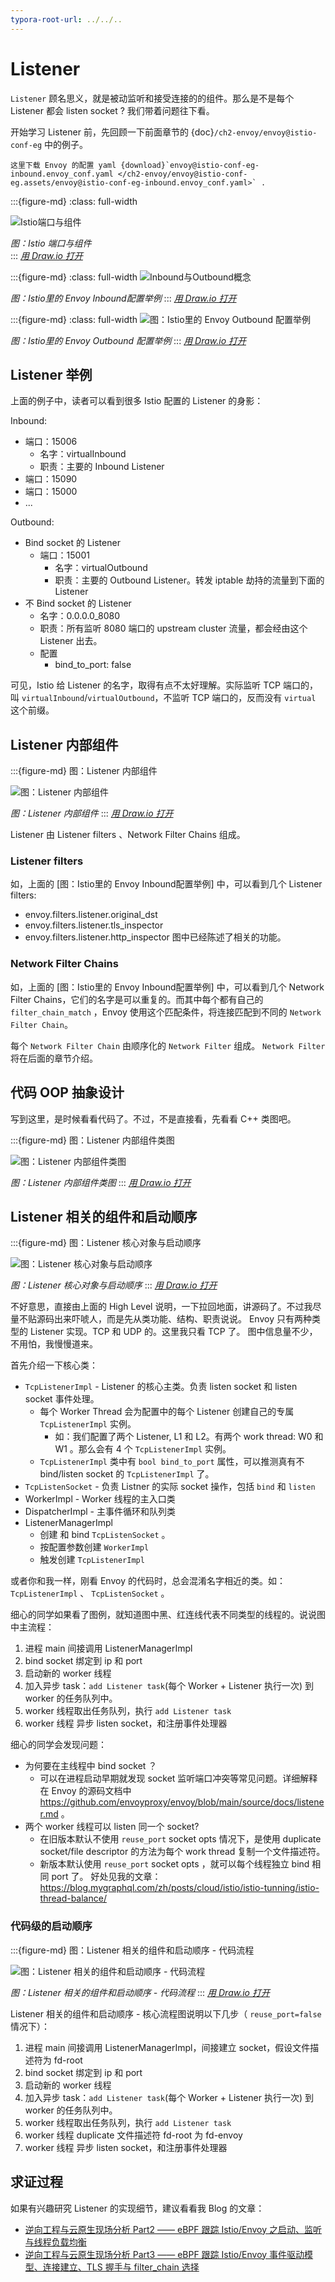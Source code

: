 ```yaml
---
typora-root-url: ../../..
---
```


# Listener

`Listener` 顾名思义，就是被动监听和接受连接的的组件。那么是不是每个 Listener 都会 listen socket ? 我们带着问题往下看。

开始学习 Listener 前，先回顾一下前面章节的 {doc}`/ch2-envoy/envoy@istio-conf-eg` 中的例子。

```{note}
这里下载 Envoy 的配置 yaml {download}`envoy@istio-conf-eg-inbound.envoy_conf.yaml </ch2-envoy/envoy@istio-conf-eg.assets/envoy@istio-conf-eg-inbound.envoy_conf.yaml>` .
```

:::{figure-md}
:class: full-width

<img src="/ch1-istio-arch/istio-ports-components.assets/istio-ports-components.drawio.svg" alt="Istio端口与组件">

*图：Istio 端口与组件*  
:::
*[用 Draw.io 打开](https://app.diagrams.net/?ui=sketch#Uhttps%3A%2F%2Fistio-insider.mygraphql.com%2Fzh_CN%2Flatest%2F_images%2Fistio-ports-components.drawio.svg)*

:::{figure-md}
:class: full-width
<img src="/ch2-envoy/envoy@istio-conf-eg.assets/envoy@istio-conf-eg-inbound.drawio.svg" alt="Inbound与Outbound概念">

*图：Istio里的 Envoy Inbound配置举例*
:::
*[用 Draw.io 打开](https://app.diagrams.net/?ui=sketch#Uhttps%3A%2F%2Fistio-insider.mygraphql.com%2Fzh_CN%2Flatest%2F_images%2Fenvoy@istio-conf-eg-inbound.drawio.svg)*

:::{figure-md}
:class: full-width
<img src="/ch2-envoy/envoy@istio-conf-eg.assets/envoy@istio-conf-eg-outbound.drawio.svg" alt="图：Istio里的 Envoy Outbound 配置举例">

*图：Istio里的 Envoy Outbound 配置举例*
:::
*[用 Draw.io 打开](https://app.diagrams.net/?ui=sketch#Uhttps%3A%2F%2Fistio-insider.mygraphql.com%2Fzh_CN%2Flatest%2F_images%2Fenvoy@istio-conf-eg-outbound.drawio.svg)*

## Listener 举例
上面的例子中，读者可以看到很多 Istio 配置的 Listener 的身影：

Inbound:
-  端口：15006
   -  名字：virtualInbound
   -  职责：主要的 Inbound Listener
-  端口：15090
-  端口：15000
-  ...

Outbound:
- Bind socket 的 Listener
  - 端口：15001
    - 名字：virtualOutbound
    - 职责：主要的 Outbound Listener。转发 iptable 劫持的流量到下面的 Listener
- 不 Bind socket 的 Listener
  - 名字：0.0.0.0_8080
  - 职责：所有监听 8080 端口的 upstream cluster 流量，都会经由这个 Listener 出去。
  - 配置
    - bind_to_port: false

可见，Istio 给 Listener 的名字，取得有点不太好理解。实际监听 TCP 端口的，叫 `virtualInbound`/`virtualOutbound`，不监听 TCP 端口的，反而没有 `virtual` 这个前缀。


## Listener 内部组件

:::{figure-md} 图：Listener 内部组件

<img src="/ch2-envoy/arch/listener/listener.assets/listener.drawio.svg" alt="图：Listener 内部组件">

*图：Listener 内部组件*
:::
*[用 Draw.io 打开](https://app.diagrams.net/?ui=sketch#Uhttps%3A%2F%2Fistio-insider.mygraphql.com%2Fzh_CN%2Flatest%2F_images%2Flistener.drawio.svg)*


Listener 由 Listener filters 、Network Filter Chains 组成。

### Listener filters

如，上面的 [图：Istio里的 Envoy Inbound配置举例] 中，可以看到几个 Listener filters:
 - envoy.filters.listener.original_dst
 - envoy.filters.listener.tls_inspector
 - envoy.filters.listener.http_inspector
图中已经陈述了相关的功能。

### Network Filter Chains
如，上面的 [图：Istio里的 Envoy Inbound配置举例] 中，可以看到几个 Network Filter Chains，它们的名字是可以重复的。而其中每个都有自己的 `filter_chain_match`  ，Envoy 使用这个匹配条件，将连接匹配到不同的 `Network Filter Chain`。  

每个 `Network Filter Chain` 由顺序化的 `Network Filter` 组成。 `Network Filter` 将在后面的章节介绍。


## 代码 OOP 抽象设计

写到这里，是时候看看代码了。不过，不是直接看，先看看 C++ 类图吧。


:::{figure-md} 图：Listener 内部组件类图

<img src="/ch2-envoy/arch/listener/listener.assets/network-filter-code-oop.drawio.svg" alt="图：Listener 内部组件类图">

*图：Listener 内部组件类图*
:::
*[用 Draw.io 打开](https://app.diagrams.net/?ui=sketch#Uhttps%3A%2F%2Fistio-insider.mygraphql.com%2Fzh_CN%2Flatest%2F_images%2Fnetwork-filter-code-oop.drawio.svg)*


## Listener 相关的组件和启动顺序

:::{figure-md} 图：Listener 核心对象与启动顺序

<img src="/ch2-envoy/arch/listener/listener.assets/listener-core-classes-startup-process.drawio.svg" alt="图：Listener 核心对象与启动顺序">

*图：Listener 核心对象与启动顺序*
:::
*[用 Draw.io 打开](https://app.diagrams.net/?ui=sketch#Uhttps%3A%2F%2Fistio-insider.mygraphql.com%2Fzh_CN%2Flatest%2F_images%2Flistener-core-classes-startup-process.drawio.svg)*


不好意思，直接由上面的 High Level 说明，一下拉回地面，讲源码了。不过我尽量不贴源码出来吓唬人，而是先从类功能、结构、职责说说。
Envoy 只有两种类型的 Listener 实现。TCP 和 UDP 的。这里我只看 TCP 了。 图中信息量不少，不用怕，我慢慢道来。

首先介绍一下核心类：
- `TcpListenerImpl` - Listener 的核心主类。负责 listen socket 和 listen socket 事件处理。
  - 每个 Worker Thread 会为配置中的每个 Listener 创建自己的专属 `TcpListenerImpl` 实例。
    - 如：我们配置了两个 Listener, L1 和 L2。有两个 work thread: W0 和 W1 。那么会有 4 个 `TcpListenerImpl` 实例。 
  - `TcpListenerImpl` 类中有 `bool bind_to_port` 属性，可以推测真有不 bind/listen socket 的 `TcpListenerImpl` 了。
- `TcpListenSocket` - 负责 Listner 的实际 socket 操作，包括 `bind` 和 `listen`
- WorkerImpl - Worker 线程的主入口类
- DispatcherImpl - 主事件循环和队列类
- ListenerManagerImpl
  - 创建 和 bind `TcpListenSocket` 。
  - 按配置参数创建 `WorkerImpl`
  - 触发创建 `TcpListenerImpl`

或者你和我一样，刚看 Envoy 的代码时，总会混淆名字相近的类。如： `TcpListenerImpl` 、 `TcpListenSocket` 。

细心的同学如果看了图例，就知道图中黑、红连线代表不同类型的线程的。说说图中主流程：
1. 进程 main 间接调用 ListenerManagerImpl
2. bind socket 绑定到 ip 和 port
3. 启动新的 worker 线程
4. 加入异步 task：`add Listener task`(每个 Worker + Listener 执行一次) 到 worker 的任务队列中。
5. worker 线程取出任务队列，执行 `add Listener task`
6. worker 线程 异步 listen socket，和注册事件处理器

细心的同学会发现问题：
- 为何要在主线程中 bind socket ？
  - 可以在进程启动早期就发现 socket 监听端口冲突等常见问题。详细解释在 Envoy 的源码文档中 https://github.com/envoyproxy/envoy/blob/main/source/docs/listener.md 。
- 两个 worker 线程可以 listen 同一个 socket?
  - 在旧版本默认不使用 `reuse_port` socket opts 情况下，是使用 duplicate socket/file descriptor 的方法为每个 work thread 复制一个文件描述符。
  - 新版本默认使用 `reuse_port` socket opts ，就可以每个线程独立 bind 相同 port 了。 好处见我的文章：https://blog.mygraphql.com/zh/posts/cloud/istio/istio-tunning/istio-thread-balance/

### 代码级的启动顺序

:::{figure-md} 图：Listener 相关的组件和启动顺序 - 代码流程

<img src="/ch2-envoy/arch/listener/listener.assets/envoy-classes-listen-flow.drawio.svg" alt="图：Listener 相关的组件和启动顺序 - 代码流程">

*图：Listener 相关的组件和启动顺序 - 代码流程*
:::
*[用 Draw.io 打开](https://app.diagrams.net/?ui=sketch#Uhttps%3A%2F%2Fistio-insider.mygraphql.com%2Fzh_CN%2Flatest%2F_images%2Fenvoy-classes-listen-flow.drawio.svg)*


Listener 相关的组件和启动顺序 - 核心流程图说明以下几步（ `reuse_port=false` 情况下）：

1. 进程 main 间接调用 ListenerManagerImpl，间接建立 socket，假设文件描述符为 fd-root
2. bind socket 绑定到 ip 和 port
3. 启动新的 worker 线程
4. 加入异步 task：`add Listener task`(每个 Worker + Listener 执行一次) 到 worker 的任务队列中。
5. worker 线程取出任务队列，执行 `add Listener task`
6. worker 线程 duplicate 文件描述符 fd-root 为 fd-envoy
7. worker 线程 异步 listen socket，和注册事件处理器


## 求证过程

如果有兴趣研究 Listener 的实现细节，建议看看我 Blog 的文章：
 - [逆向工程与云原生现场分析 Part2 —— eBPF 跟踪 Istio/Envoy 之启动、监听与线程负载均衡](https://blog.mygraphql.com/zh/posts/low-tec/trace/trace-istio/trace-istio-part2/)
 - [逆向工程与云原生现场分析 Part3 —— eBPF 跟踪 Istio/Envoy 事件驱动模型、连接建立、TLS 握手与 filter_chain 选择](https://blog.mygraphql.com/zh/posts/low-tec/trace/trace-istio/trace-istio-part3/)